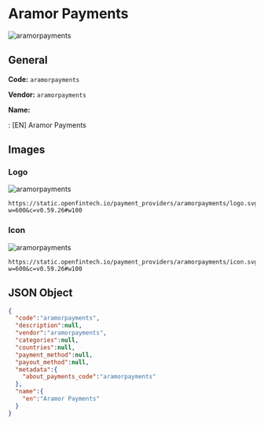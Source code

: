 
# Aramor Payments 
![aramorpayments](https://static.openfintech.io/payment_providers/aramorpayments/logo.svg?w=600&c=v0.59.26#w100)  

## General 
 
**Code:** `aramorpayments`  
 
**Vendor:** `aramorpayments`  
 
**Name:**  
 
:	[EN] Aramor Payments  

## Images 

### Logo 
 
![aramorpayments](https://static.openfintech.io/payment_providers/aramorpayments/logo.svg?w=600&c=v0.59.26#w100)  

```
https://static.openfintech.io/payment_providers/aramorpayments/logo.svg?w=600&c=v0.59.26#w100
```  

### Icon 
 
![aramorpayments](https://static.openfintech.io/payment_providers/aramorpayments/icon.svg?w=600&c=v0.59.26#w100)  

```
https://static.openfintech.io/payment_providers/aramorpayments/icon.svg?w=600&c=v0.59.26#w100
```  

## JSON Object 

```json
{
  "code":"aramorpayments",
  "description":null,
  "vendor":"aramorpayments",
  "categories":null,
  "countries":null,
  "payment_method":null,
  "payout_method":null,
  "metadata":{
    "about_payments_code":"aramorpayments"
  },
  "name":{
    "en":"Aramor Payments"
  }
}
```  
